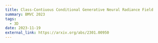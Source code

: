 ```yaml
---
title: Class-Contiuous Conditional Generative Neural Radiance Field
summary: BMVC 2023
tags:
  - 3D
date: 2023-11-19
external_link: https://arxiv.org/abs/2301.00950
---
```

